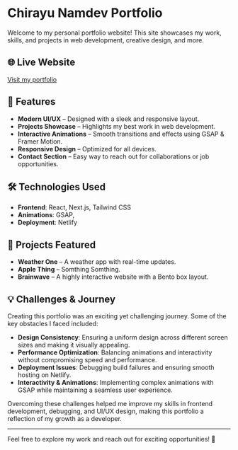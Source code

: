  
 

 # Chirayu Namdev Portfolio

Welcome to my personal portfolio website! This site showcases my work, skills, and projects in web development, creative design, and more.

## 🌐 Live Website
[Visit my portfolio](https://chirayu-namdev-78.netlify.app)

## 🚀 Features
- **Modern UI/UX** – Designed with a sleek and responsive layout.
- **Projects Showcase** – Highlights my best work in web development.
- **Interactive Animations** – Smooth transitions and effects using GSAP & Framer Motion.
- **Responsive Design** – Optimized for all devices.
- **Contact Section** – Easy way to reach out for collaborations or job opportunities.

## 🛠️ Technologies Used
- **Frontend**: React, Next.js, Tailwind CSS
- **Animations**: GSAP, 
- **Deployment**: Netlify

## 📂 Projects Featured
- **Weather One** – A weather app with real-time updates.
- **Apple Thing** –  Somthing Somthing.
- **Brainwave** – A highly interactive website with a Bento box layout.

## 💡 Challenges & Journey
Creating this portfolio was an exciting yet challenging journey. Some of the key obstacles I faced included:
- **Design Consistency**: Ensuring a uniform design across different screen sizes and making it visually appealing.
- **Performance Optimization**: Balancing animations and interactivity without compromising speed and performance.
- **Deployment Issues**: Debugging build failures and ensuring smooth hosting on Netlify.
- **Interactivity & Animations**: Implementing complex animations with GSAP  while maintaining a seamless user experience.

Overcoming these challenges helped me improve my skills in frontend development, debugging, and UI/UX design, making this portfolio a reflection of my growth as a developer.

 
---
Feel free to explore my work and reach out for exciting opportunities! 🚀


